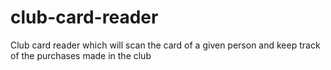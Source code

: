 # club-card-reader
Club card reader which will scan the card of a given person and keep track of the purchases made in the club 
